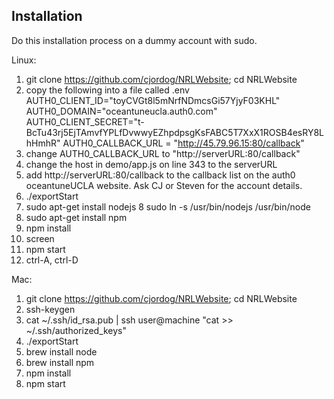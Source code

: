 ## Installation

Do this installation process on a dummy account with sudo.

Linux:

  1. git clone https://github.com/cjordog/NRLWebsite;
     cd NRLWebsite
  2. copy the following into a file called .env
  		AUTH0_CLIENT_ID="toyCVGt8l5mNrfNDmcsGi57YjyF03KHL"
		AUTH0_DOMAIN="oceantuneucla.auth0.com"
		AUTH0_CLIENT_SECRET="t-BcTu43rj5EjTAmvfYPLfDvwwyEZhpdpsgKsFABC5T7XxX1ROSB4esRY8LhHmhR"
		AUTH0_CALLBACK_URL = "http://45.79.96.15:80/callback"
  3. change AUTH0_CALLBACK_URL to "http://serverURL:80/callback"
  4. change the host in demo/app.js on line 343 to the serverURL
  5. add http://serverURL:80/callback to the callback list on the auth0 oceantuneUCLA website. Ask CJ or Steven for the account details.
  6. ./exportStart
  7. sudo apt-get install nodejs
  8 sudo ln -s /usr/bin/nodejs /usr/bin/node
  9. sudo apt-get install npm
  10. npm install
  11. screen
  12. npm start
  13. ctrl-A, ctrl-D

Mac:

  1. git clone https://github.com/cjordog/NRLWebsite;
     cd NRLWebsite
  2. ssh-keygen
  3. cat ~/.ssh/id_rsa.pub | ssh user@machine "cat >> ~/.ssh/authorized_keys"
  4. ./exportStart
  5. brew install node
  6. brew install npm
  7. npm install
  8. npm start